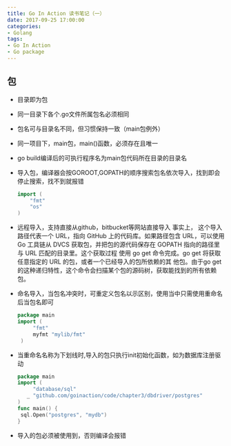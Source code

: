 ```yaml
---
title: Go In Action 读书笔记（一）
date: 2017-09-25 17:00:00
categories:
- Golang
tags:
- Go In Action
- Go package
---
```


## 包

<!--more-->

- 目录即为包
- 同一目录下各个.go文件所属包名必须相同
- 包名可与目录名不同，但习惯保持一致（main包例外）
- 同一项目下，main包，main()函数，必须存在且唯一
- go build编译后的可执行程序名为main包代码所在目录的目录名
- 导入包，编译器会按GOROOT,GOPATH的顺序搜索包名依次导入，找到即会停止搜索，找不到就报错 
  ```go
  import (
      "fmt"
      "os"
  )
  ```

- 远程导入，支持直接从github，bitbucket等网站直接导入
  事实上， 这个导入路径代表一个 URL，指向 GitHub 上的代码库。如果路径包含 URL，可以使用 Go 工具链从 DVCS 获取包，并把包的源代码保存在 GOPATH 指向的路径里与 URL 匹配的目录里。这个获取过程 使用 go get 命令完成。go get 将获取任意指定的 URL 的包，或者一个已经导入的包所依赖的其 他包。由于go get的这种递归特性，这个命令会扫描某个包的源码树，获取能找到的所有依赖包。


- 命名导入，当包名冲突时，可重定义包名以示区别，使用当中只需使用重命名后当包名即可
  ```go
  package main
  import (
       "fmt"
       myfmt "mylib/fmt"
   )
  ```

- 当重命名名称为下划线时,导入的包只执行init初始化函数，如为数据库注册驱动

  ```go
  package main
  import (
       "database/sql"
     _ "github.com/goinaction/code/chapter3/dbdriver/postgres" 
  )
  func main() {
   sql.Open("postgres", "mydb")
  }
  ```


- 导入的包必须被使用到，否则编译会报错






